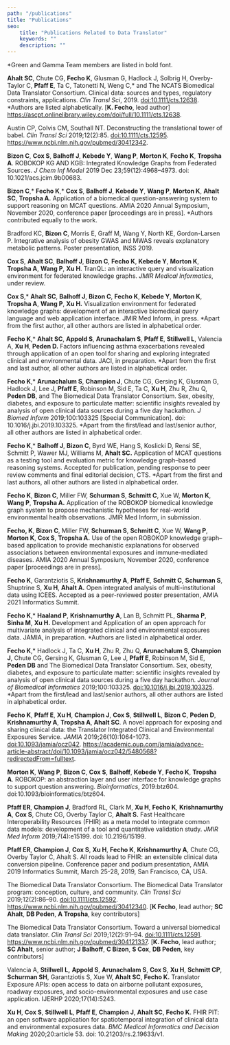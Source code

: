 ```yaml
---
path: "/publications"
title: "Publications"
seo:
    title: "Publications Related to Data Translator"
    keywords: ""
    description: ""
---
```


*Green and Gamma Team members are listed in bold font.

**Ahalt SC**, Chute CG, **Fecho K**, Glusman G, Hadlock J, Solbrig H, Overby-Taylor C, **Pfaff E**, Ta C, Tatonetti N, Weng C,* and The NCATS Biomedical Data Translator Consortium. Clinical data: sources and types, regulatory constraints, applications. *Clin Transl Sci*, 2019. [doi:10.1111/cts.12638](http://doi.org/10.1111/cts.12638). *Authors are listed alphabetically. [**K. Fecho**, lead author] https://ascpt.onlinelibrary.wiley.com/doi/full/10.1111/cts.12638.

Austin CP, Colvis CM, Southall NT. Deconstructing the translational tower of babel. *Clin Transl Sci* 2019;12(2):85. [doi:10.1111/cts.12595](https://doi.org/10.1111/cts.12595). https://www.ncbi.nlm.nih.gov/pubmed/30412342.

**Bizon C**, **Cox S**, **Balhoff J**, **Kebede Y**, **Wang P**, **Morton K**, **Fecho K**, **Tropsha A**. ROBOKOP KG AND KGB: Integrated Knowledge Graphs from Federated Sources. *J Chem Inf Model* 2019 Dec 23;59(12):4968–4973. doi: 10.1021/acs.jcim.9b00683.

**Bizon C**,* **Fecho K**,* **Cox S**, **Balhoff J**, **Kebede Y**, **Wang P**, **Morton K**, **Ahalt SC**, **Tropsha A.** Application of a biomedical question-answering system to support reasoning on MCAT questions. AMIA 2020 Annual Symposium, November 2020, conference paper [proceedings are in press]. *Authors contributed equally to the work.

Bradford KC, **Bizon C**, Morris E, Graff M, Wang Y, North KE, Gordon-Larsen P. Integrative analysis of obesity GWAS and MWAS reveals explanatory metabolic patterns. Poster presentation, INSS 2019.

**Cox S**, **Ahalt SC**, **Balhoff J**, **Bizon C**, **Fecho K**, **Kebede Y**, **Morton K**, **Tropsha A**, **Wang P**, **Xu H**. TranQL: an interactive query and visualization environment for federated knowledge graphs. *JMIR Medical Informatics*, under review.

**Cox S**,* **Ahalt SC**, **Balhoff J**, **Bizon C**, **Fecho K**, **Kebede Y**, **Morton K**, **Tropsha A**, **Wang P**, **Xu H.** Visualization environment for federated knowledge graphs: development of an interactive biomedical query language and web application interface. JMIR Med Inform, in press. *Apart from the first author, all other authors are listed in alphabetical order.

**Fecho K**,* **Ahalt SC**, **Appold S**, **Arunachalam S**, **Pfaff E**, **Stillwell L**, Valencia A, **Xu H**, **Peden D.** Factors influencing asthma exacerbations revealed through application of an open tool for sharing and exploring integrated clinical and environmental data. JACI, in preparation. *Apart from the first and last author, all other authors are listed in alphabetical order.

**Fecho K**,* **Arunachalum S**, **Champion J**, Chute CG, Gersing K, Glusman G, Hadlock J, Lee J, **Pfaff E**, Robinson M, Sid E, Ta C, **Xu H**, Zhu R, Zhu Q, **Peden DB**, and The Biomedical Data Translator Consortium. Sex, obesity, diabetes, and exposure to particulate matter: scientific insights revealed by analysis of open clinical data sources during a five day hackathon. *J Biomed Inform* 2019;100:103325 [Special Communication]. doi: 10.1016/j.jbi.2019.103325. *Apart from the first/lead and last/senior author, all other authors are listed in alphabetical order.

**Fecho K**,* **Balhoff J**, **Bizon C**, Byrd WE, Hang S, Koslicki D, Rensi SE, Schmitt P, Wawer MJ, Williams M, **Ahalt SC.** Application of MCAT questions as a testing tool and evaluation metric for knowledge graph–based reasoning systems. Accepted for publication, pending response to peer review comments and final editorial decision, CTS. *Apart from the first and last authors, all other authors are listed in alphabetical order.

**Fecho K**, **Bizon C**, Miller FW, **Schurman S**, **Schmitt C**, Xue W, **Morton K**, **Wang P**, **Tropsha A.** Application of the ROBOKOP biomedical knowledge graph system to propose mechanistic hypotheses for real-world environmental health observations. JMIR Med Inform, in submission.

**Fecho, K**, **Bizon C**, Miller FW, **Schurman S**, **Schmitt C**, Xue W, **Wang P**, **Morton K**, **Cox S**, **Tropsha A.** Use of the open ROBOKOP knowledge graph–based application to provide mechanistic explanations for observed associations between environmental exposures and immune-mediated diseases. AMIA 2020 Annual Symposium, November 2020, conference paper [proceedings are in press].

**Fecho K**, Garantziotis S, **Krishnamurthy A**, **Pfaff E**, **Schmitt C**, **Schurman S**, Shuptrine S, **Xu H**, **Ahalt A.** Open integrated analysis of multi-institutional data using ICEES. Accepted as a peer-reviewed poster presentation, AMIA 2021 Informatics Summit.

**Fecho K**,* **Haaland P**, **Krishnamurthy A**, Lan B, Schmitt PL, **Sharma P**, **Sinha M**, **Xu H.** Development and Application of an open approach for multivariate analysis of integrated clinical and environmental exposures data. JAMIA, in preparation. *Authors are listed in alphabetical order.

**Fecho K**,* Hadlock J, Ta C, **Xu H**, Zhu R, Zhu Q, **Arunachalum S**, **Champion J**, Chute CG, Gersing K, Glusman G, Lee J, **Pfaff E**, Robinson M, Sid E, **Peden DB** and The Biomedical Data Translator Consortium. Sex, obesity, diabetes, and exposure to particulate matter: scientific insights revealed by analysis of open clinical data sources during a five day hackathon. *Journal of Biomedical Informatics* 2019;100:103325. [doi:10.1016/j.jbi.2019.103325](http://doi.org/10.1016/j.jbi.2019.103325). *Apart from the first/lead and last/senior authors, all other authors are listed in alphabetical order.

**Fecho K**, **Pfaff E**, **Xu H**, **Champion J**, **Cox S**, **Stillwell L**, **Bizon C**, **Peden D**, **Krishnamurthy A**, **Tropsha A**, **Ahalt SC**. A novel approach for exposing and sharing clinical data: the Translator Integrated Clinical and Environmental Exposures Service. *JAMIA* 2019;26(10):1064-1073. [doi:10.1093/jamia/ocz042](https://doi.org/10.1093/jamia/ocz042). https://academic.oup.com/jamia/advance-article-abstract/doi/10.1093/jamia/ocz042/5480568?redirectedFrom=fulltext.

**Morton K**, **Wang P**, **Bizon C**, **Cox S**, **Balhoff**, **Kebede Y**, **Fecho K**, **Tropsha A**. ROBOKOP: an abstraction layer and user interface for knowledge graphs to support question answering. *Bioinformatics*, 2019:btz604. doi:10.1093/bioinformatics/btz604.

**Pfaff ER**, **Champion J**, Bradford RL, Clark M, **Xu H**, **Fecho K**, **Krishnamurthy A**, **Cox S**, Chute CG, Overby Taylor C, **Ahalt S.** Fast Healthcare Interoperability Resources (FHIR) as a meta model to integrate common data models: development of a tool and quantitative validation study. *JMIR Med Inform* 2019;7(4):e15199. doi: 10.2196/15199.

**Pfaff ER**, **Champion J**, **Cox S**, **Xu H**, **Fecho K**, **Krishnamurthy A**, Chute CG, Overby Taylor C, Ahalt S. All roads lead to FHIR: an extensible clinical data conversion pipeline. Conference paper and podium presentation, AMIA 2019 Informatics Summit, March 25-28, 2019, San Francisco, CA, USA. 

The Biomedical Data Translator Consortium. The Biomedical Data Translator program: conception, culture, and community. *Clin Transl Sci* 2019;12(2):86–90. [doi:10.1111/cts.12592](https://doi.org/10.1111/cts.12592). https://www.ncbi.nlm.nih.gov/pubmed/30412340. [**K Fecho**, lead author; **SC Ahalt**, **DB Peden**, **A Tropsha**, key contributors]

The Biomedical Data Translator Consortium. Toward a universal biomedical data translator. *Clin Transl Sci* 2019;12(2):91–94. [doi:10.1111/cts.12591](https://doi.org/10.1111/cts.12591). https://www.ncbi.nlm.nih.gov/pubmed/304121337. [**K. Fecho**, lead author; **SC Ahalt**, senior author; **J Balhoff**, **C Bizon**, **S Cox**, **DB Peden**, key contributors]

Valencia A, **Stillwell L,** **Appold S**, **Arunachalam S**, **Cox S**, **Xu H**, **Schmitt CP**, **Schurman SH**, Garantziotis S, Xue W, **Ahalt SC**, **Fecho K.** Translator Exposure APIs: open access to data on airborne pollutant exposures, roadway exposures, and socio-environmental exposures and use case application. IJERHP 2020;17(14):5243.

**Xu H**, **Cox S**, **Stillwell L**, **Pfaff E**, **Champion J**, **Ahalt SC**, **Fecho K**. FHIR PIT: an open software application for spatiotemporal integration of clinical data and environmental exposures data. *BMC Medical Informatics and Decision Making* 2020;20:article 53. doi: 10.21203/rs.2.19633/v1.
